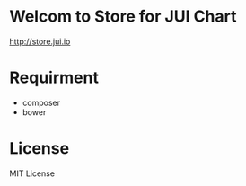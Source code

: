 # Welcom to Store for JUI Chart

http://store.jui.io 


# Requirment 

* composer
* bower 

# License 

MIT License 


